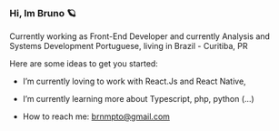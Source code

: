 ### Hi, Im Bruno 🪐


Currently working as Front-End Developer and currently Analysis and Systems Development
Portuguese, living in Brazil - Curitiba, PR

Here are some ideas to get you started:

- I’m currently loving to work with React.Js and React Native, 
- I’m currently learning more about Typescript, php, python (...)

- How to reach me: brnmpto@gmail.com
